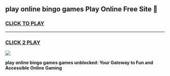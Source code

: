 
## play online bingo games Play Online Free Site 👋
<h3>
<a href="https://download.freeplayer.one?title=play_online_bingo_games&ref=21F">CLICK TO PLAY</a></h3>
<hr>

<h3>
<a href="https://download.freeplayer.one?title=play_online_bingo_games&ref=21F">CLICK 2 PLAY</a>
  
</h3>

<a href="https://download.freeplayer.one?title=play_online_bingo_games&ref=21F"><img src="https://cdnb.artstation.com/p/assets/images/images/032/539/853/original/anto-thomas-button-gif.gif"></a>


**play online bingo games games unblocked: Your Gateway to Fun and Accessible Online Gaming**
